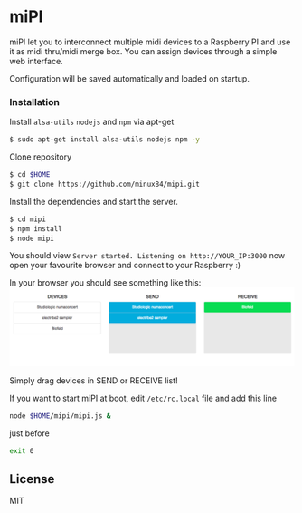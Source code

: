 # miPI

miPI let you to interconnect multiple midi devices to a Raspberry PI and use it as midi thru/midi merge box. You can assign devices through a simple web interface. 

Configuration will be saved automatically and loaded on startup.

### Installation

Install ```alsa-utils``` ```nodejs``` and ```npm``` via apt-get
```sh
$ sudo apt-get install alsa-utils nodejs npm -y
```

Clone repository 
```sh
$ cd $HOME
$ git clone https://github.com/minux84/mipi.git
```

Install the dependencies and start the server.

```sh
$ cd mipi
$ npm install
$ node mipi
```

You should view ```Server started. Listening on http://YOUR_IP:3000``` now open your favourite browser and connect to your Raspberry :) 

In your browser you should see something like this:
![miPI](https://github.com/minux84/mipi/blob/master/screenshot.png?raw=true)

Simply drag devices in SEND or RECEIVE list!

If you want to start miPI at boot, edit ```/etc/rc.local``` file and add this line
```sh
node $HOME/mipi/mipi.js &
```
just before 
```sh
exit 0
```

License
----
MIT
